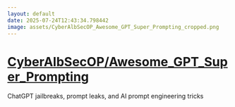 ```yaml
---
layout: default
date: 2025-07-24T12:43:34.798442
image: assets/CyberAlbSecOP_Awesome_GPT_Super_Prompting_cropped.png
---
```


# [CyberAlbSecOP/Awesome_GPT_Super_Prompting](https://github.com/CyberAlbSecOP/Awesome_GPT_Super_Prompting)

ChatGPT jailbreaks, prompt leaks, and AI prompt engineering tricks
